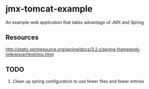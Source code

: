 jmx-tomcat-example
==================

An example web application that takes advantage of JMX and Spring

Resources
---------

http://static.springsource.org/spring/docs/3.2.x/spring-framework-reference/html/jmx.html

TODO
----

1. Clean up spring configuration to use fewer files and fewer entries